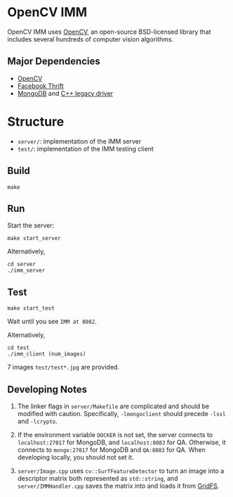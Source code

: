 # OpenCV IMM

OpenCV IMM uses [OpenCV](http://opencv.org/), an open-source BSD-licensed library 
that includes several hundreds of computer vision algorithms. 

## Major Dependencies

- [OpenCV](http://opencv.org/)
- [Facebook Thrift](https://github.com/facebook/fbthrift)
- [MongoDB](https://www.mongodb.com/)
 and [C++ legacy driver](https://github.com/mongodb/mongo-cxx-driver/tree/legacy)

# Structure

- `server/`: implementation of the IMM server
- `test/`: implementation of the IMM testing client

## Build

```
make
```

## Run

Start the server:

```
make start_server
```

Alternatively,

```
cd server
./imm_server
```

## Test

```
make start_test
```

Wait until you see `IMM at 8082`.

Alternatively,

```
cd test
./imm_client (num_images)
```

7 images `test/test*.jpg` are provided.

## Developing Notes

1. The linker flags in `server/Makefile` are complicated and should be modified with caution.
Specifically, `-lmongoclient` should precede `-lssl` and `-lcrypto`.

2. If the environment variable `DOCKER` is not set, the server connects to `localhost:27017`
for MongoDB, and `localhost:8083` for QA.
Otherwise, it connects to `mongo:27017` for MongoDB and `QA:8083` for QA.
When developing locally, you should not set it.

3. `server/Image.cpp` uses `cv::SurfFeatureDetector` to turn
an image into a descriptor matrix both represented as `std::string`,
and `server/IMMHandler.cpp` saves the matrix into and loads it from
[GridFS](https://docs.mongodb.com/manual/core/gridfs/).
